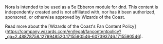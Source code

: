 Nora is intended to be used as a 5e Ebberon module for dnd.
This content is independently created and is not affiliated with, nor has it been authorized, sponsored, or otherwise approved by Wizards of the Coast.

Read more about the [Wizards of the Coast's Fan Content Policy] 
(https://company.wizards.com/en/legal/fancontentpolicy?_ga=2.48878758.1279948520.1715590546-607393746.1715590546).
